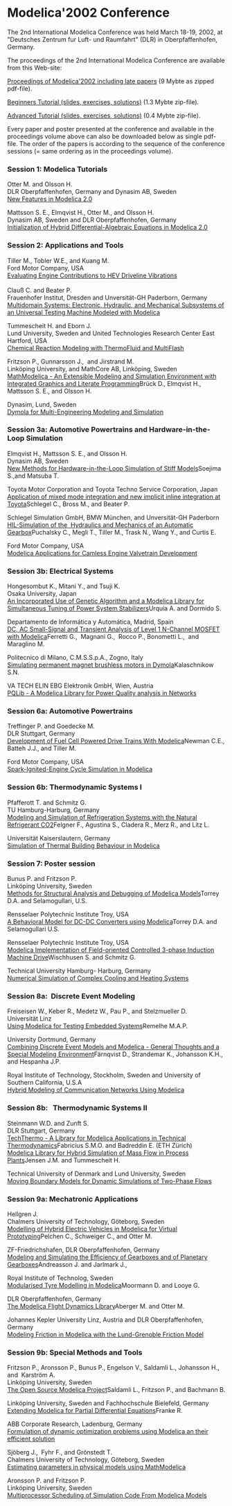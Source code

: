 ---
---

Modelica'2002 Conference
========================

The 2nd International Modelica Conference was held March 18-19, 2002, at "Deutsches Zentrum fur Luft- und Raumfahrt" (DLR) in Oberpfaffenhofen, Germany.

The proceedings of the 2nd International Modelica Conference are available from this Web-site:

[Proceedings of Modelica'2002 including late papers](/events/Conference2002/papers/Proceedings-Modelica2002.zip) (9 Mybte as zipped pdf-file).

[Beginners Tutorial (slides, exercises, solutions)](/events/Conference2002/BeginnersTutorial.zip) (1.3 Mybte zip-file).

[Advanced Tutorial (slides, exercises, solutions)](/events/Conference2002/AdvancedTutorial.zip) (0.4 Mybte zip-file).

Every paper and poster presented at the conference and available in the proceedings volume above can also be downloaded below as single pdf-file. The order of the papers is according to the sequence of the conference sessions (= same ordering as in the proceedings volume).

### Session 1: Modelica Tutorials

Otter M. and Olsson H.  
DLR Oberpfaffenhofen, Germany and Dynasim AB, Sweden  
[New Features in Modelica 2.0](/events/Conference2002/papers/p01_Otter.pdf)

Mattsson S. E., Elmqvist H., Otter M., and Olsson H.  
Dynasim AB, Sweden and DLR Oberpfaffenhofen, Germany  
[Initialization of Hybrid Differential-Algebraic Equations in Modelica 2.0](/events/Conference2002/papers/p02_Mattsson.pdf)

### Session 2: Applications and Tools

Tiller M., Tobler W.E., and Kuang M.  
Ford Motor Company, USA  
[Evaluating Engine Contributions to HEV Driveline Vibrations](/events/Conference2002/papers/p03_Tiller.pdf)  
   
Clauß C. and Beater P.  
Frauenhofer Institut, Dresden and Unversität-GH Paderborn, Germany  
[Multidomain Systems: Electronic, Hydraulic, and Mechanical Subsystems of an Universal Testing Machine Modeled with Modelica](/events/Conference2002/papers/p04_Clauss.pdf)

Tummescheit H. and Eborn J.  
Lund University, Sweden and United Technologies Research Center East Hartford, USA  
[Chemical Reaction Modeling with ThermoFluid and MultiFlash](/events/Conference2002/papers/p05_Tummescheit.pdf)

Fritzson P., Gunnarsson J.,  and Jirstrand M.  
Linköping University, and MathCore AB, Linköping, Sweden  
[MathModelica - An Extensible Modeling and Simulation Environment with Integrated Graphics and Literate Programming](/events/Conference2002/papers/p06_Fritzson1.pdf)Brück D., Elmqvist H., Mattsson S. E., and Olsson H.  

Dynasim, Lund, Sweden  
[Dymola for Multi-Engineering Modeling and Simulation](/events/Conference2002/papers/p07_Brueck.pdf)

### Session 3a: Automotive Powertrains and Hardware-in-the-Loop Simulation

Elmqvist H., Mattsson S. E., and Olsson H.  
Dynasim AB, Sweden   
[New Methods for Hardware-in-the-Loop Simulation of Stiff Models](/events/Conference2002/papers/p08_Elmqvist.pdf)Soejima S.,and Matsuba T.  

Toyota Motor Corporation and Toyota Techno Service Corporation, Japan  
[Application of mixed mode integration and new implicit inline integration at Toyota](/events/Conference2002/papers/p09_Soejima.pdf)Schlegel C., Bross M., and Beater P.  

Schlegel Simulation GmbH, BMW München, and Unversität-GH Paderborn  
[HIL-Simulation of the  Hydraulics and Mechanics of an Automatic Gearbox](/events/Conference2002/papers/p10_Schlegel.pdf)Puchalsky C., Megli T., Tiller M., Trask N., Wang Y., and Curtis E.  

Ford Motor Company, USA  
[Modelica Applications for Camless Engine Valvetrain Development](/events/Conference2002/papers/p11_Puchalsky.pdf)

### Session 3b: Electrical Systems

Hongesombut K., Mitani Y., and Tsuji K.  
Osaka University, Japan  
[An Incorporated Use of Genetic Algorithm and a Modelica Library for Simultaneous Tuning of Power System Stabilizers](/events/Conference2002/papers/p12_Hongesombut.pdf)Urquía A. and Dormido S.  

Departamento de Informática y Automática, Madrid, Spain  
[DC, AC Small-Signal and Transient Analysis of Level 1 N-Channel MOSFET with Modelica](/events/Conference2002/papers/p13_Urquia.pdf)Ferretti G.,  Magnani G.,  Rocco P., Bonometti L.,  and Maraglino M.  

Politecnico di Milano, C.M.S.S.p.A., Zogno, Italy  
[Simulating permanent magnet brushless motors in Dymola](/events/Conference2002/papers/p14_Ferretti.pdf)Kalaschnikow S.N.  

VA TECH ELIN EBG Elektronik GmbH, Wien, Austria  
[PQLib - A Modelica Library for Power Quality analysis in Networks](/events/Conference2002/papers/p15_Kalaschnikow.pdf)

### Session 6a: Automotive Powertrains

Treffinger P. and Goedecke M.  
DLR Stuttgart, Germany  
[Development of Fuel Cell Powered Drive Trains With Modelica](/events/Conference2002/papers/p16_Treffinger.pdf)Newman C.E., Batteh J.J., and Tiller M.  

Ford Motor Company, USA  
[Spark-Ignited-Engine Cycle Simulation in Modelica](/events/Conference2002/papers/p17_Newman.pdf)

### Session 6b: Thermodynamic Systems I

Pfafferott T. and Schmitz G.  
TU Hamburg-Harburg, Germany  
[Modeling and Simulation of Refrigeration Systems with the Natural Refrigerant CO2](/events/Conference2002/papers/p18_Pfafferott.pdf)Felgner F., Agustina S., Cladera R., Merz R., and Litz L.  

Universität Kaiserslautern, Germany  
[Simulation of Thermal Building Behaviour in Modelica](/events/Conference2002/papers/p19_Felgner.pdf)

### Session 7: Poster session

Bunus P. and Fritzson P.  
Linköping University, Sweden  
[Methods for Structural Analysis and Debugging of Modelica Models](/events/Conference2002/papers/p21_Bunus.pdf)Torrey D.A. and Selamogullari, U.S.  

Rensselaer Polytechnic Institute Troy, USA  
[A Behavioral Model for DC-DC Converters using Modelica](/events/Conference2002/papers/p22_Torrey1.pdf)Torrey D.A. and Selamogullari U.S.  

Rensselaer Polytechnic Institute Troy, USA  
[Modelica Implementation of Field-oriented Controlled 3-phase Induction Machine Drive](/events/Conference2002/papers/p23_Torrey2.pdf)Wischhusen S. and Schmitz G.  

Technical University Hamburg- Harburg, Germany  
[Numerical Simulation of Complex Cooling and Heating Systems](/events/Conference2002/papers/p25_Wischhusen.pdf)

### Session 8a:  Discrete Event Modeling

Freiseisen W., Keber R., Medetz W., Pau P., and Stelzmueller D.  
Universität Linz  
[Using Modelica for Testing Embedded Systems](/events/Conference2002/papers/p26_Freiseisen.pdf)Remelhe M.A.P.  

University Dortmund, Germany  
[Combining Discrete Event Models and Modelica - General Thoughts and a Special Modeling Environment](/events/Conference2002/papers/p27_Remelhe.pdf)Färnqvist D., Strandemar K., Johansson K.H., and Hespanha J.P.   

Royal Institute of Technology, Stockholm, Sweden and University of Southern California, U.S.A  
[Hybrid Modeling of Communication Networks Using Modelica](/events/Conference2002/papers/p28_Faernqvist.pdf)

### Session 8b:   Thermodynamic Systems II

Steinmann W.D. and Zunft S.   
DLR Stuttgart, Germany  
[TechThermo - A Library for Modelica Applications in Technical Thermodynamics](/events/Conference2002/papers/p29_Steinmann.pdf)Fabricius S.M.O. and Badreddin E. (ETH Zürich)  
[Modelica Library for Hybrid Simulation of Mass Flow in Process Plants](/events/Conference2002/papers/p30_Fabricius.pdf)[](/events/Conference2002/papers/p29_Steinmann.pdf)Jensen J.M. and Tummescheit H.   

Technical University of Denmark and Lund University, Sweden  
[Moving Boundary Models for Dynamic Simulations of Two-Phase Flows](/events/Conference2002/papers/p31_Jensen.pdf)

### Session 9a: Mechatronic Applications

Hellgren J.  
Chalmers University of Technology, Göteborg, Sweden  
[Modelling of Hybrid Electric Vehicles in Modelica for Virtual Prototyping](/events/Conference2002/papers/p32_Hellgren.pdf)Pelchen C., Schweiger C., and Otter M.  

ZF-Friedrichshafen, DLR Oberpfaffenhofen, Germany  
[Modeling and Simulating the Efficiency of Gearboxes and of Planetary Gearboxes](/events/Conference2002/papers/p33_Pelchen.pdf)Andreasson J. and Jarlmark J.,  

Royal Institute of Technolog, Sweden  
[Modularised Tyre Modelling in Modelica](/events/Conference2002/papers/p34_Andreasson.pdf)Moormann D. and Looye G.  

DLR Oberpfaffenhofen, Germany  
[The Modelica Flight Dynamics Library](/events/Conference2002/papers/p35_Moormann.pdf)Aberger M. and Otter M.  

Johannes Kepler University Linz, Austria and DLR Oberpfaffenhofen, Germany  
[Modeling Friction in Modelica with the Lund-Grenoble Friction Model](/events/Conference2002/papers/p36_Aberger.pdf)

### Session 9b: Special Methods and Tools

Fritzson P., Aronsson P., Bunus P., Engelson V., Saldamli L., Johansson H., and  Karström A.  
Linköping University, Sweden  
[The Open Source Modelica Project](/events/Conference2002/papers/p37_Fritzson2.pdf)Saldamli L., Fritzson P., and Bachmann B.  

Linköping University, Sweden and Fachhochschule Bielefeld, Germany  
[Extending Modelica for Partial Differential Equations](/events/Conference2002/papers/p38_Saldamli.pdf)Franke R.  

ABB Corporate Research, Ladenburg, Germany  
[Formulation of dynamic optimization problems using Modelica an their efficient solution](/events/Conference2002/papers/p39_Franke.pdf)

Sjöberg J.,  Fyhr F., and Grönstedt T.  
Chalmers University of Technology, Göteborg, Sweden  
[Estimating parameters in physical models using MathModelica](/events/Conference2002/papers/p40_Sjoeberg.pdf)

Aronsson P. and Fritzson P.  
Linköping University, Sweden  
[Multiprocessor Scheduling of Simulation Code From Modelica Models](/events/Conference2002/papers/p41_Aronsson.pdf)
